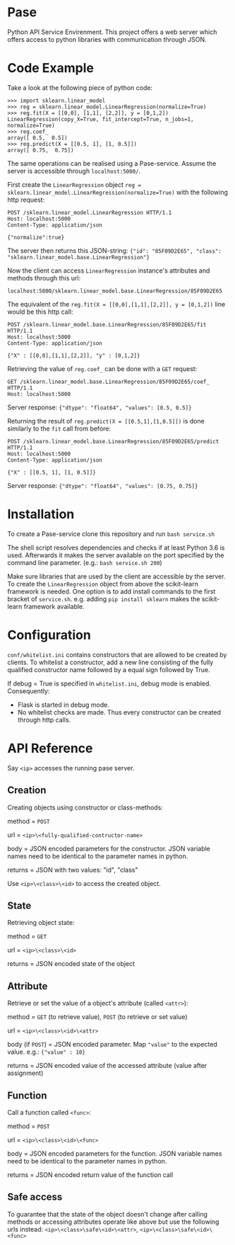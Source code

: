 # Pase
Python API Service Envirenment. 
This project offers a web server which offers access to python libraries with communication through JSON. 

# Code Example
Take a look at the following piece of python code:
```
>>> import sklearn.linear_model
>>> reg = sklearn.linear_model.LinearRegression(normalize=True)
>>> reg.fit(X = [[0,0], [1,1], [2,2]], y = [0,1,2])
LinearRegression(copy_X=True, fit_intercept=True, n_jobs=1, normalize=True)
>>> reg.coef_
array([ 0.5,  0.5])
>>> reg.predict(X = [[0.5, 1], [1, 0.5]])
array([ 0.75,  0.75])
```

The same operations can be realised using a Pase-service.
Assume the server is accessible through `localhost:5000/`.

First create the `LinearRegression` object `reg = sklearn.linear_model.LinearRegression(normalize=True)` with the following http request:

```
POST /sklearn.linear_model.LinearRegression HTTP/1.1
Host: localhost:5000
Content-Type: application/json

{"normalize":true}
```

The server then returns this JSON-string: `{"id": "85F09D2E65", "class": "sklearn.linear_model.base.LinearRegression"}`

Now the client can access `LinearRegression` instance's attributes and methods through this url:

`localhost:5000/sklearn.linear_model.base.LinearRegression/85F09D2E65`

The equivalent of the `reg.fit(X = [[0,0],[1,1],[2,2]], y = [0,1,2])` line would be this http call:

```
POST /sklearn.linear_model.base.LinearRegression/85F09D2E65/fit HTTP/1.1
Host: localhost:5000
Content-Type: application/json

{"X" : [[0,0],[1,1],[2,2]], "y" : [0,1,2]}
```

Retrieving the value of `reg.coef_` can be done with a `GET` request:
```
GET /sklearn.linear_model.base.LinearRegression/85F09D2E65/coef_ HTTP/1.1
Host: localhost:5000
```
Server response: `{"dtype": "float64", "values": [0.5, 0.5]}`

Returning the result of `reg.predict(X = [[0.5,1],[1,0.5]])` is done similarly to the `fit` call from before:
```
POST /sklearn.linear_model.base.LinearRegression/85F09D2E65/predict HTTP/1.1
Host: localhost:5000
Content-Type: application/json

{"X" : [[0.5, 1], [1, 0.5]]}
```
Server response: `{"dtype": "float64", "values": [0.75, 0.75]}`

# Installation
To create a Pase-service clone this repository and run `bash service.sh`

The shell script resolves dependencies and checks if at least Python 3.6 is used. Afterwards it makes the server available on the port specified by the command line parameter. (e.g.: `bash service.sh 200`)

Make sure libraries that are used by the client are accessible by the server. To create the `LinearRegression` object from above the scikit-learn framework is needed. One option is to add install commands to the first bracket of `service.sh`. e.g. adding `pip install sklearn` makes the scikit-learn framework available.

# Configuration
`conf/whitelist.ini` contains constructors that are allowed to be created by clients.
To whitelist a constructor, add a new line consisting of the fully qualified constructor name followed by a equal sign followed by True.

If debug = True is specified in `whitelist.ini`, debug mode is enabled. Consequently:
* Flask is started in debug mode.
* No whitelist checks are made. Thus every constructor can be created through http calls.

# API Reference
Say `<ip>` accesses the running pase server.

## Creation
Creating objects using constructor or class-methods:

method = `POST`

url = `<ip>\<fully-qualified-contructor-name>`

body = JSON encoded parameters for the constructor. JSON variable names need to be identical to the parameter names in python.

returns = JSON with two values: "id", "class"

Use `<ip>\<class>\<id>` to access the created object.

## State
Retrieving object state:

method = `GET`

url = `<ip>\<class>\<id>`

returns = JSON encoded state of the object

## Attribute
Retrieve or set the value of a object's attribute (called `<attr>`):

method = `GET` (to retrieve value), `POST` (to retrieve or set value)

url = `<ip>\<class>\<id>\<attr>`

body (if `POST`) = JSON encoded parameter. Map `"value"` to the expected value. e.g.: `{"value" : 10}`

returns = JSON encoded value of the accessed attribute (value after assignment)

## Function
Call a function called `<func>`:

method = `POST`

url = `<ip>\<class>\<id>\<func>`

body = JSON encoded parameters for the function. JSON variable names need to be identical to the parameter names in python.

returns = JSON encoded return value of the function call

## Safe access
To guarantee that the state of the object doesn't change after calling methods or accessing attributes  operate like above but use the following urls instead: `<ip>\<class>\safe\<id>\<attr>`, `<ip>\<class>\safe\<id>\<func>` 
